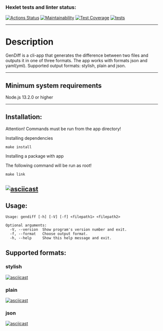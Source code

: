 ### Hexlet tests and linter status:

[![Actions Status](https://github.com/ToxicNN/frontend-project-46/workflows/hexlet-check/badge.svg)](https://github.com/ToxicNN/frontend-project-46/actions)
[![Maintainability](https://api.codeclimate.com/v1/badges/80f69bf1086b2e740acc/maintainability)](https://codeclimate.com/github/ToxicNN/frontend-project-46/maintainability)
[![Test Coverage](https://api.codeclimate.com/v1/badges/80f69bf1086b2e740acc/test_coverage)](https://codeclimate.com/github/ToxicNN/frontend-project-46/test_coverage)
[![tests](https://github.com/ToxicNN/frontend-project-46/actions/workflows/gendiff.yml/badge.svg)](https://github.com/ToxicNN/frontend-project-46/actions/workflows/gendiff.yml)

---

# Description

GenDiff is a cli-app that generates the difference between two files and outputs it in one of three formats.
The app works with formats json and yaml(yml).
Supported output formats: stylish, plain and json.

---

## Minimum system requirements

Node.js 13.2.0 or higher

---

## Installation:

Attention! Commands must be run from the app directory!

Installing dependencies

```
make install
```

Installing a package with app

The following command will be run as root!

```
make link
```
[![asciicast](https://asciinema.org/a/5LPzQEuaOwwRPk0zyNp4FpiUy.svg)](https://asciinema.org/a/5LPzQEuaOwwRPk0zyNp4FpiUy)
---

## Usage:

```
Usage: gendiff [-h] [-V] [-f] <filepath1> <filepath2>

Optional arguments:
  -V, --version  Show program's version number and exit.
  -f, --format   Choose output format.
  -h, --help     Show this help message and exit.

```

## Supported formats:

### stylish
[![asciicast](https://asciinema.org/a/CA2isfWbkQT5HMQ9uUQRfnCj2.svg)](https://asciinema.org/a/CA2isfWbkQT5HMQ9uUQRfnCj2)

### plain

[![asciicast](https://asciinema.org/a/IDUgBDHG4jZxdhxXkmtfjId10.svg)](https://asciinema.org/a/IDUgBDHG4jZxdhxXkmtfjId10)

### json

[![asciicast](https://asciinema.org/a/dNcoNgszhyiN0xBvSHAVf0wG4.svg)](https://asciinema.org/a/dNcoNgszhyiN0xBvSHAVf0wG4)